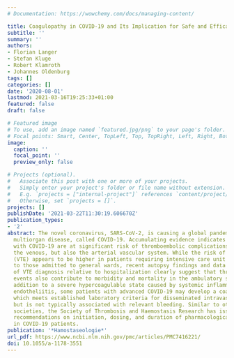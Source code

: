 ```yaml
---
# Documentation: https://wowchemy.com/docs/managing-content/

title: Coagulopathy in COVID-19 and Its Implication for Safe and Efficacious Thromboprophylaxis
subtitle: ''
summary: ''
authors:
- Florian Langer
- Stefan Kluge
- Robert Klamroth
- Johannes Oldenburg
tags: []
categories: []
date: '2020-08-01'
lastmod: 2021-03-16T19:25:33+01:00
featured: false
draft: false

# Featured image
# To use, add an image named `featured.jpg/png` to your page's folder.
# Focal points: Smart, Center, TopLeft, Top, TopRight, Left, Right, BottomLeft, Bottom, BottomRight.
image:
  caption: ''
  focal_point: ''
  preview_only: false

# Projects (optional).
#   Associate this post with one or more of your projects.
#   Simply enter your project's folder or file name without extension.
#   E.g. `projects = ["internal-project"]` references `content/project/deep-learning/index.md`.
#   Otherwise, set `projects = []`.
projects: []
publishDate: '2021-03-22T11:30:19.606670Z'
publication_types:
- '2'
abstract: The novel coronavirus, SARS-CoV-2, is causing a global pandemic of life-threatening
  multiorgan disease, called COVID-19. Accumulating evidence indicates that patients
  with COVID-19 are at significant risk of thromboembolic complications, mainly affecting
  the venous, but also the arterial vascular system. While the risk of venous thromboembolism
  (VTE) appears to be higher in patients requiring intensive care unit support compared
  to those admitted to general wards, recent autopsy findings and data on the timing
  of VTE diagnosis relative to hospitalization clearly suggest that thromboembolic
  events also contribute to morbidity and mortality in the ambulatory setting. In
  addition to a severe hypercoagulable state caused by systemic inflammation and viral
  endotheliitis, some patients with advanced COVID-19 may develop a coagulopathy,
  which meets established laboratory criteria for disseminated intravascular coagulation,
  but is not typically associated with relevant bleeding. Similar to other medical
  societies, the Society of Thrombosis and Haemostasis Research has issued empirical
  recommendations on initiation, dosing, and duration of pharmacological VTE prophylaxis
  in COVID-19 patients.
publication: '*Hamostaseologie*'
url_pdf: https://www.ncbi.nlm.nih.gov/pmc/articles/PMC7416221/
doi: 10.1055/a-1178-3551
---
```

